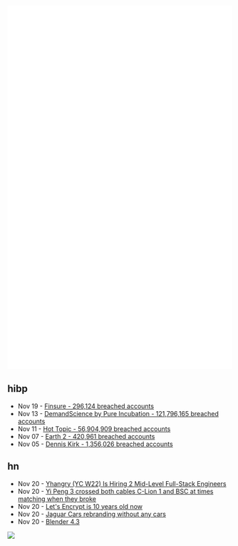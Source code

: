 ![Metrics](https://raw.githubusercontent.com/phixion/phixion/master/metrics.svg)

## hibp

<!--
for https://github.com/phixion/phixion/blob/main/.github/workflows/feeds.yml
-->
<!--START_SECTION:haveibeenpwnd-->
- Nov 19 - [Finsure - 296,124 breached accounts](https://haveibeenpwned.com/PwnedWebsites#Finsure)
- Nov 13 - [DemandScience by Pure Incubation - 121,796,165 breached accounts](https://haveibeenpwned.com/PwnedWebsites#DemandScience)
- Nov 11 - [Hot Topic - 56,904,909 breached accounts](https://haveibeenpwned.com/PwnedWebsites#HotTopic)
- Nov 07 - [Earth 2 - 420,961 breached accounts](https://haveibeenpwned.com/PwnedWebsites#Earth2)
- Nov 05 - [Dennis Kirk - 1,356,026 breached accounts](https://haveibeenpwned.com/PwnedWebsites#DennisKirk)
<!--END_SECTION:haveibeenpwnd-->

## hn

<!--
for https://github.com/phixion/phixion/blob/main/.github/workflows/feeds.yml
-->
<!--START_SECTION:hn-->
- Nov 20 - [Yhangry (YC W22) Is Hiring 2 Mid-Level Full-Stack Engineers](https://www.ycombinator.com/companies/yhangry/jobs/YcOxw4i-mid-software-engineer)
- Nov 20 - [Yi Peng 3 crossed both cables C-Lion 1 and BSC at times matching when they broke](https://bsky.app/profile/auonsson.bsky.social/post/3lbc5va7f722p)
- Nov 20 - [Let's Encrypt is 10 years old now](https://letsencrypt.org/2014/11/18/announcing-lets-encrypt/)
- Nov 20 - [Jaguar Cars rebranding without any cars](https://www.jaguarusa.com/copy-nothing/index.html)
- Nov 20 - [Blender 4.3](https://www.blender.org/download/releases/4-3/)
<!--END_SECTION:hn-->

<!--
for https://yhype.me
-->
![](https://hit.yhype.me/github/profile?user_id=13013670)
